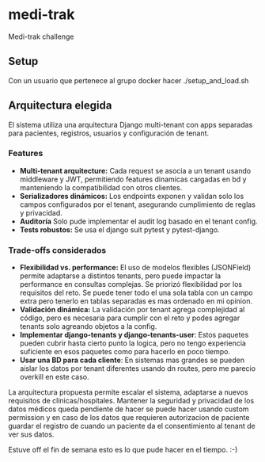 # medi-trak
Medi-trak challenge

## Setup

Con un usuario que pertenece al grupo docker hacer
./setup_and_load.sh


## Arquitectura elegida

El sistema utiliza una arquitectura Django multi-tenant con apps separadas para pacientes, registros, usuarios y configuración de tenant. 

### Features
- **Multi-tenant arquitecture:** Cada request se asocia a un tenant usando middleware y JWT, permitiendo features dinamicas cargadas en bd y manteniendo la compatibilidad con otros clientes.
- **Serializadores dinámicos:** Los endpoints exponen y validan solo los campos configurados por el tenant, asegurando cumplimiento de reglas y privacidad.
- **Auditoría** Solo pude implementar el audit log basado en el tenant config.
- **Tests robustos:** Se usa el django suit pytest y pytest-django. 

### Trade-offs considerados
- **Flexibilidad vs. performance:** El uso de modelos flexibles (JSONField) permite adaptarse a distintos tenants, pero puede impactar la performance en consultas complejas. Se priorizó flexibilidad por los requisitos del reto. Se puede tener todo el una sola tabla con un campo extra pero tenerlo en tablas separadas es mas ordenado en mi opinion.
- **Validación dinámica:** La validación por tenant agrega complejidad al código, pero es necesaria para cumplir con el reto y podes agregar tenants solo agreando objetos a la config.
- **Implementar django-tenants y django-tenants-user**: Estos paquetes pueden cubrir hasta cierto punto la logica, pero no tengo experiencia suficiente en esos paquetes como para hacerlo en poco tiempo.
- **Usar una BD para cada cliente**: En sistemas mas grandes se pueden aislar los datos por tenant diferentes usando dn routes, pero me parecio overkill en este caso.




La arquitectura propuesta permite escalar el sistema, adaptarse a nuevos requisitos de clínicas/hospitales.
Mantener la seguridad y privacidad de los datos médicos queda pendiente de hacer
se puede hacer usando custom permission y en caso de los datos que requieren autorizacion de paciente guardar el registro de cuando un paciente da el consentimiento al tenant de ver sus datos.


Estuve off el fin de semana esto es lo que pude hacer en el tiempo.
:-)

